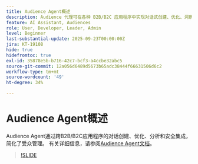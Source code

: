 ```yaml
---
title: Audience Agent概述
description: Audience 代理可在各种 B2B/B2C 应用程序中实现对话式创建、优化、洞察和安全集成，从而简化受众管理。
feature: AI Assistant, Audiences
role: User, Developer, Leader, Admin
level: Beginner
last-substantial-update: 2025-09-23T00:00:00Z
jira: KT-19108
hide: true
hidefromtoc: true
exl-id: 35878e5b-b716-42c7-bcf3-a4ccbe32abc5
source-git-commit: 12a056d6489d5673b65adc38444f66631506d6c2
workflow-type: tm+mt
source-wordcount: '49'
ht-degree: 34%

---
```


# Audience Agent概述

Audience Agent通过跨B2B/B2C应用程序的对话创建、优化、分析和安全集成，简化了受众管理。 有关详细信息，请参阅[Audience Agent文档](https://experienceleague.adobe.com/zh-hans/docs/experience-cloud-ai/experience-cloud-ai/agents/audience)。

>[!SLIDE](audience-agent-overview)
